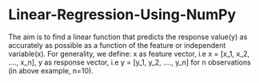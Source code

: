 # Linear-Regression-Using-NumPy
The aim is to find a linear function that predicts the response value(y)  as accurately as possible as a function of the feature or independent variable(x).  For generality, we define:  x as feature vector, i.e x = [x_1, x_2, …., x_n],  y as response vector, i.e y = [y_1, y_2, …., y_n]  for n observations (in above example, n=10). 
